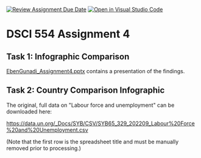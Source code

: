 [![Review Assignment Due Date](https://classroom.github.com/assets/deadline-readme-button-24ddc0f5d75046c5622901739e7c5dd533143b0c8e959d652212380cedb1ea36.svg)](https://classroom.github.com/a/BChKIETL)
[![Open in Visual Studio Code](https://classroom.github.com/assets/open-in-vscode-718a45dd9cf7e7f842a935f5ebbe5719a5e09af4491e668f4dbf3b35d5cca122.svg)](https://classroom.github.com/online_ide?assignment_repo_id=11812059&assignment_repo_type=AssignmentRepo)

# DSCI 554 Assignment 4

## Task 1: Infographic Comparison

[EbenGunadi_Assignment4.pptx](EbenGunadi_Assignment4.pptx) contains a presentation of the findings.

## Task 2: Country Comparison Infographic

The original, full data on "Labour force and unemployment" can be downloaded here:

<https://data.un.org/_Docs/SYB/CSV/SYB65_329_202209_Labour%20Force%20and%20Unemployment.csv>

(Note that the first row is the spreadsheet title and must be manually removed prior to processing.) 
